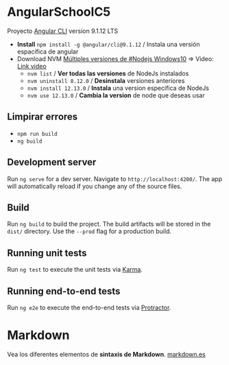 # AngularSchoolC5

Proyecto [Angular CLI](https://github.com/angular/angular-cli) version 9.1.12 LTS
   - **Install** `npm install -g @angular/cli@9.1.12` / Instala una versión espacífica de angular
   - Download NVM [Múltiples versiones de #Nodejs Windows10](https://github.com/coreybutler/nvm-windows/releases)
 => Video: [Link video](https://www.youtube.com/watch?v=iG4u1MK7N3I)
        - `nvm list` / **Ver todas las versiones** de NodeJs instalados
        - `nvm uninstall 8.12.0`  / **Desinstala** versiones anteriores
        - `nvm install 12.13.0` / **Instala** una version específica de NodeJs
        - `nvm use 12.13.0` / **Cambia la version** de node que deseas usar

## Limpirar errores

- `npm run build`
- `ng build`

## Development server

Run `ng serve` for a dev server. Navigate to `http://localhost:4200/`. The app will automatically reload if you change any of the source files.

## Build

Run `ng build` to build the project. The build artifacts will be stored in the `dist/` directory. Use the `--prod` flag for a production build.

## Running unit tests

Run `ng test` to execute the unit tests via [Karma](https://karma-runner.github.io).

## Running end-to-end tests

Run `ng e2e` to execute the end-to-end tests via [Protractor](http://www.protractortest.org/).

# Markdown

Vea los diferentes elementos de **sintaxis de Markdown**. [markdown.es](https://markdown.es/sintaxis-markdown/)
